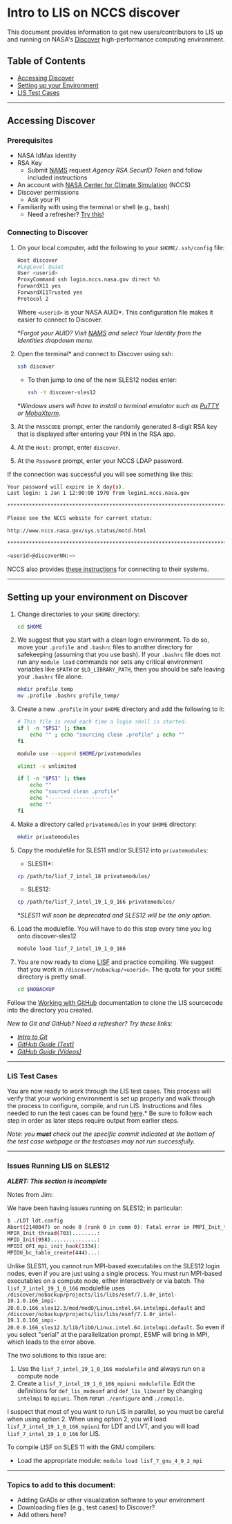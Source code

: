 # Intro to LIS on NCCS discover

This document provides information to get new users/contributors to LIS up and running on NASA's [Discover](https://www.nccs.nasa.gov/systems/discover) high-performance computing environment.

## Table of Contents

* [Accessing Discover](#accessing-discover)
* [Setting up your Environment](#setting-up-your-environment-on-discover)
* [LIS Test Cases](#lis-test-cases)

-----

## Accessing Discover

### Prerequisites

* NASA IdMax identity
* RSA Key
    * Submit [NAMS](https://idmax.nasa.gov/) request *Agency RSA SecurID Token* and follow included instructions
* An account with [NASA Center for Climate Simulation](https://www.nccs.nasa.gov/nccs-users/instructional/account-set-up) (NCCS)
* Discover permissions
    * Ask your PI
* Familiarity with using the terminal or shell (e.g., bash)
    * Need a refresher? [Try this!](http://swcarpentry.github.io/shell-novice/)

### Connecting to Discover

1. On your local computer, add the following to your `$HOME/.ssh/config` file:

    ```sh
    Host discover
    #LogLevel Quiet
    User <userid>
    ProxyCommand ssh login.nccs.nasa.gov direct %h
    ForwardX11 yes
    ForwardX11Trusted yes
    Protocol 2
    ```

    Where `<userid>` is your NASA AUID*. This configuration file makes it easier to connect to Discover.

    \**Forgot your AUID? Visit [NAMS](https://nams.nasa.gov) and select Your Identity from the Identities dropdown menu.*

2. Open the terminal* and connect to Discover using ssh:

    ```sh
    ssh discover
    ```

    <!-- SLES11 will be deprecated eventually and this will need to be updated -->

    * To then jump to one of the new SLES12 nodes enter:

        ```sh
        ssh -Y discover-sles12
        ```

    \**Windows users will have to install a terminal emulator such as [PuTTY](https://www.putty.org/) or [MobaXterm](https://mobaxterm.mobatek.net/download.html)*.

3. At the `PASSCODE` prompt, enter the randomly generated 8-digit RSA key that is displayed after entering your PIN in the RSA app.

4. At the `Host:` prompt, enter `discover`.

5. At the `Password` prompt, enter your NCCS LDAP password.

If the connection was successful you will see something like this:

```sh
Your password will expire in X day(s).
Last login: 1 Jan 1 12:00:00 1970 from login1.nccs.nasa.gov

*******************************************************************************

Please see the NCCS website for current status:

http://www.nccs.nasa.gov/sys.status/motd.html

*******************************************************************************

<userid>@discoverNN:~>
```

NCCS also provides [these instructions](https://www.nccs.nasa.gov/nccs-users/instructional/logging-in/bastion-host) for connecting to their systems.

-----

## Setting up your environment on Discover

1. Change directories to your `$HOME` directory:

    ```sh
    cd $HOME
    ```

2. We suggest that you start with a clean login environment. To do so, move your `.profile `and `.bashrc` files to another directory for safekeeping (assuming that you use bash). If your `.bashrc` file does not run any `module load` commands nor sets any critical environment variables like `$PATH` or `$LD_LIBRARY_PATH`, then you should be safe leaving your `.bashrc` file alone.

    ```sh
    mkdir profile_temp
    mv .profile .bashrc profile_temp/
    ```

3. Create a new `.profile` in your `$HOME` directory and add the following to it:

    <!-- replace with David Mocko's autoloader for SLES11/12? -->

    ```sh
    # This file is read each time a login shell is started.
    if [ -n "$PS1" ]; then
        echo "" ; echo "sourcing clean .profile" ; echo ""
    fi

    module use --append $HOME/privatemodules

    ulimit -s unlimited

    if [ -n "$PS1" ]; then
        echo ""
        echo "sourced clean .profile"
        echo "--------------------"
        echo ""
    fi
    ```

4. Make a directory called `privatemodules` in your `$HOME` directory:

    ```sh
    mkdir privatemodules
    ```

5. Copy the modulefile for SLES11 and/or SLES12 into `privatemodules`:

    <!-- place modulefiles in shared location on discover? -->

    * SLES11*:

    ```sh
    cp /path/to/lisf_7_intel_18 privatemodules/
    ```

    * SLES12:

    ```sh
    cp /path/to/lisf_7_intel_19_1_0_166 privatemodules/
    ```

    \**SLES11 will soon be deprecated and SLES12 will be the only option.*

6. Load the modulefile.  You will have to do this step every time you log onto discover-sles12

    <!-- replace with SLES11 path? -->

    ```sh
    module load lisf_7_intel_19_1_0_166
    ```

7. You are now ready to clone [LISF](https://github.com/NASA-LIS/LISF.git) and practice compiling. We suggest that you work in `/discover/nobackup/<userid>`.  The quota for your `$HOME` directory is pretty small.

    ```sh
    cd $NOBACKUP
    ```

Follow the [Working with GitHub](https://github.com/NASA-LIS/LISF/blob/master/docs/working_with_github/working_with_github.adoc) documentation to clone the LIS sourcecode into the directory you created.

*New to Git and GitHub? Need a refresher? Try these links:*

* *[Intro to Git](https://git-scm.com/book/en/v2)*
* *[GitHub Guide (Text)](https://help.github.com/en/github)*
* *[GitHub Guide (Videos)](https://www.youtube.com/playlist?list=PLg7s6cbtAD15G8lNyoaYDuKZSKyJrgwB-)*

-----

### LIS Test Cases

You are now ready to work through the LIS test cases. This process will verify that your working environment is set up properly and walk through the process to configure, compile, and run LIS. Instructions and files needed to run the test cases can be found [here](https://lis.gsfc.nasa.gov/tests/lis).* Be sure to follow each step in order as later steps require output from earlier steps.

*Note: you **must** check out the specific commit indicated at the bottom of the test case webpage or the testcases may not run successfully.*

-----

### Issues Running LIS on SLES12

***ALERT: This section is incomplete***

Notes from Jim:

We have been having issues running on SLES12; in particular:

```sh
$ ./LDT ldt.config
Abort(2140047) on node 0 (rank 0 in comm 0): Fatal error in PMPI_Init_thread: Other MPI error, error stack:
MPIR_Init_thread(703)........:
MPID_Init(958)...............:
MPIDI_OFI_mpi_init_hook(1334):
MPIDU_bc_table_create(444)...:
```

Unlike SLES11, you cannot run MPI-based executables on the SLES12 login nodes, even if you are just using a single process.  You must run MPI-based executables on a compute node, either interactively or via batch.  The `lisf_7_intel_19_1_0_166` modulefile uses `/discover/nobackup/projects/lis/libs/esmf/7.1.0r_intel-19.1.0.166_impi-20.0.0.166_sles12.3/mod/modO/Linux.intel.64.intelmpi.default` and `/discover/nobackup/projects/lis/libs/esmf/7.1.0r_intel-19.1.0.166_impi-20.0.0.166_sles12.3/lib/libO/Linux.intel.64.intelmpi.default`.  So even if you select "serial" at the parallelization prompt, ESMF will bring in MPI, which leads to the error above.

The two solutions to this issue are:

1) Use the `lisf_7_intel_19_1_0_166 modulefile` and always run on a compute node
2) Create a `lisf_7_intel_19_1_0_166_mpiuni modulefile`.  Edit the definitions for `def_lis_modesmf` and `def_lis_libesmf` by changing `intelmpi` to `mpiuni`.  Then rerun `./configure` and `./compile`.

I suspect that most of you want to run LIS in parallel, so you must be careful when using option 2.  When using option 2, you will load `lisf_7_intel_19_1_0_166_mpiuni` for LDT and LVT, and you will load `lisf_7_intel_19_1_0_166` for LIS.

To compile LISF on SLES 11 with the GNU compilers:
* Load the appropriate module: `module load lisf_7_gnu_4_9_2_mpi`

-----

### Topics to add to this document:

* Adding GrADs or other visualization software to your environment
* Downloading files (e.g., test cases) to Discover?
* Add others here?